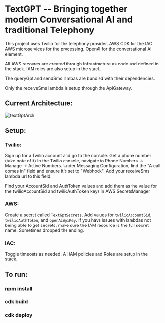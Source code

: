 # TextGPT -- Bringing together modern Conversational AI and traditional Telephony 

This project uses Twilio for the telephony provider. AWS CDK for the IAC. AWS microservices for the processing. OpenAI for the conversational AI element.

All AWS recoures are created through Infrastructure as code and defined in the stack. IAM roles are also setup in the stack.

The queryGpt and sendSms lambas are bundled with their dependencies. 

Only the receiveSms lambda is setup through the ApiGateway.

## Current Architecture:

![textGptArch](https://github.com/c-bland/textGpt/assets/27901095/ddfa85dd-caa7-4e3c-8dc5-c164ac19e9ae)

## Setup:

### Twilio:
Sign up for a Twilio account and go to the console. 
Get a phone number (take note of it)
In the Twilio console, navigate to Phone Numbers -> Manage -> Active Numbers. 
Under Messaging Configuration, find the "A call comes in" field and ensure it's set to "Webhook".
Add your receiveSms lambda url to this field.

Find your AccountSid and AuthToken values and add them as the value for the twilioAccountSid and twilioAuthToken keys in AWS SecretsManager

### AWS:
Create a secret called `TextGptSecrets`. Add values for `twilioAccountSid`, `twilioAuthToken`, and `openAiApiKey`.
If you have issues with lambdas not being able to get secrets, make sure the IAM resource is the full secret name. Sometimes dropped the ending.

### IAC:
Toggle timeouts as needed. All IAM policies and Roles are setup in the stack.

## To run:

### npm install
### cdk build
### cdk deploy

